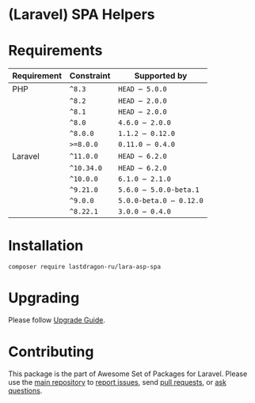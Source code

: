 # (Laravel) SPA Helpers

[include:exec]: <../../dev/artisan lara-asp-documentator:requirements>
[//]: # (start: 0c754acbee0a8071717d81a4c18765bb2d605f138e08492b868c0e3f27e481ed)
[//]: # (warning: Generated automatically. Do not edit.)

# Requirements

| Requirement  | Constraint          | Supported by |
|--------------|---------------------|------------------|
|  PHP  | `^8.3` |   `HEAD ⋯ 5.0.0`   |
|  | `^8.2` |   `HEAD ⋯ 2.0.0`   |
|  | `^8.1` |   `HEAD ⋯ 2.0.0`   |
|  | `^8.0` |   `4.6.0 ⋯ 2.0.0`   |
|  | `^8.0.0` |   `1.1.2 ⋯ 0.12.0`   |
|  | `>=8.0.0` |   `0.11.0 ⋯ 0.4.0`   |
|  Laravel  | `^11.0.0` |   `HEAD ⋯ 6.2.0`   |
|  | `^10.34.0` |   `HEAD ⋯ 6.2.0`   |
|  | `^10.0.0` |   `6.1.0 ⋯ 2.1.0`   |
|  | `^9.21.0` |   `5.6.0 ⋯ 5.0.0-beta.1`   |
|  | `^9.0.0` |   `5.0.0-beta.0 ⋯ 0.12.0`   |
|  | `^8.22.1` |   `3.0.0 ⋯ 0.4.0`   |

[//]: # (end: 0c754acbee0a8071717d81a4c18765bb2d605f138e08492b868c0e3f27e481ed)

[include:template]: ../../docs/Shared/Installation.md ({"data": {"package": "spa"}})
[//]: # (start: 457a42c9e8cb9eef36f7f83a3cdfc837870f5d9814b59bd304b8383789bc83fb)
[//]: # (warning: Generated automatically. Do not edit.)

# Installation

```shell
composer require lastdragon-ru/lara-asp-spa
```

[//]: # (end: 457a42c9e8cb9eef36f7f83a3cdfc837870f5d9814b59bd304b8383789bc83fb)

[include:file]: ../../docs/Shared/Upgrading.md
[//]: # (start: 5f4a27dda34e5e151a62fe3459daf4bb3b85705d38810060e71fcadc25669c0f)
[//]: # (warning: Generated automatically. Do not edit.)

# Upgrading

Please follow [Upgrade Guide](UPGRADE.md).

[//]: # (end: 5f4a27dda34e5e151a62fe3459daf4bb3b85705d38810060e71fcadc25669c0f)

[include:file]: ../../docs/Shared/Contributing.md
[//]: # (start: 3f7cfa48046722fb9d277c71e074ff8406787772f90d17405b7554a4464cbfee)
[//]: # (warning: Generated automatically. Do not edit.)

# Contributing

This package is the part of Awesome Set of Packages for Laravel. Please use the [main repository](https://github.com/LastDragon-ru/lara-asp) to [report issues](https://github.com/LastDragon-ru/lara-asp/issues), send [pull requests](https://github.com/LastDragon-ru/lara-asp/pulls), or [ask questions](https://github.com/LastDragon-ru/lara-asp/discussions).

[//]: # (end: 3f7cfa48046722fb9d277c71e074ff8406787772f90d17405b7554a4464cbfee)

